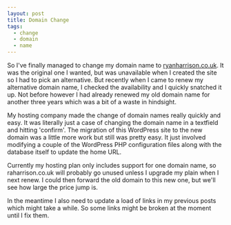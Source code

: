 ```yaml
---
layout: post
title: Domain Change
tags:
  - change
  - domain
  - name
---
```

So I've finally managed to change my domain name to [ryanharrison.co.uk][1]. It was the original one I wanted, but was unavailable when I created the site so I had to pick an alternative. But recently when I came to renew my alternative domain name, I checked the availability and I quickly snatched it up. Not before however I had already renewed my old domain name for another three years which was a bit of a waste in hindsight.

My hosting company made the change of domain names really quickly and easy. It was literally just a case of changing the domain name in a textfield and hitting 'confirm'. The migration of this WordPress site to the new domain was a little more work but still was pretty easy. It just involved modifying a couple of the WordPress PHP configuration files along with the database itself to update the home URL.

Currently my hosting plan only includes support for one domain name, so raharrison.co.uk will probably go unused unless I upgrade my plain when I next renew. I could then forward the old domain to this new one, but we'll see how large the price jump is.

In the meantime I also need to update a load of links in my previous posts which might take a while. So some links might be broken at the moment until I fix them.

 [1]: https://ryanharrison.co.uk